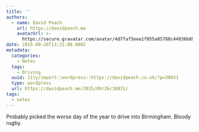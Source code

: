 ```yaml
---
title: ''
authors:
  - name: David Peach
    url: https://davidpeach.me
    avatarUrl: >-
      https://secure.gravatar.com/avatar/4d7faf5eee1f055a85788c44936b8995eaab6dfb004e7854ec747ccb272e91ee?s=96&d=mm&r=g
date: 2015-09-26T13:21:00.000Z
metadata:
  categories:
    - Notes
  tags:
    - Driving
  uuid: 11ty/import::wordpress::https://davidpeach.co.uk/?p=38831
  type: wordpress
  url: https://davidpeach.me/2015/09/26/38831/
tags:
  - notes
---
```

Probably picked the worse day of the year to drive into Birmingham. Bloody rugby.